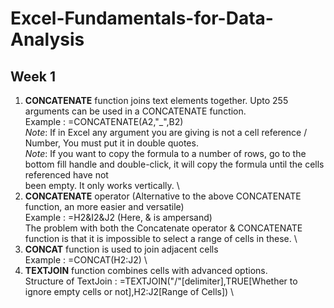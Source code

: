 # Excel-Fundamentals-for-Data-Analysis
## Week 1

1) **CONCATENATE** function joins text elements together. Upto 255 arguments can be used in a CONCATENATE function.\
   Example : =CONCATENATE(A2,"_",B2)\
   _Note_: If in Excel any argument you are giving is not a cell reference / Number, You must put it in double quotes.\
   _Note_: If you want to copy the formula to a number of rows, go to the bottom fill handle and double-click, it will copy the formula until the cells referenced have not \
    been empty. It only works vertically. \
2) **CONCATENATE** operator (Alternative to the above CONCATENATE function, an more easier and versatile) \
   Example : =H2&I2&J2   (Here, & is ampersand) \
The problem with both the Concatenate operator & CONCATENATE function is that it is impossible to select a range of cells in these. \
3) **CONCAT** function is used to join adjacent cells \
   Example : =CONCAT(H2:J2) \
4) **TEXTJOIN** function combines cells with advanced options. \
  Structure of TextJoin : =TEXTJOIN("/"[delimiter],TRUE[Whether to ignore empty cells or not],H2:J2[Range of Cells]) \                                                                    
